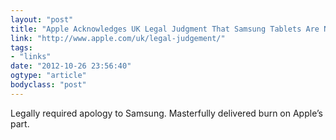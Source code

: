 ```yaml
---
layout: "post"
title: "Apple Acknowledges UK Legal Judgment That Samsung Tablets Are Not as Cool as iPads"
link: "http://www.apple.com/uk/legal-judgement/"
tags: 
- "links"
date: "2012-10-26 23:56:40"
ogtype: "article"
bodyclass: "post"
---
```


Legally required apology to Samsung. Masterfully delivered burn on Apple’s part.